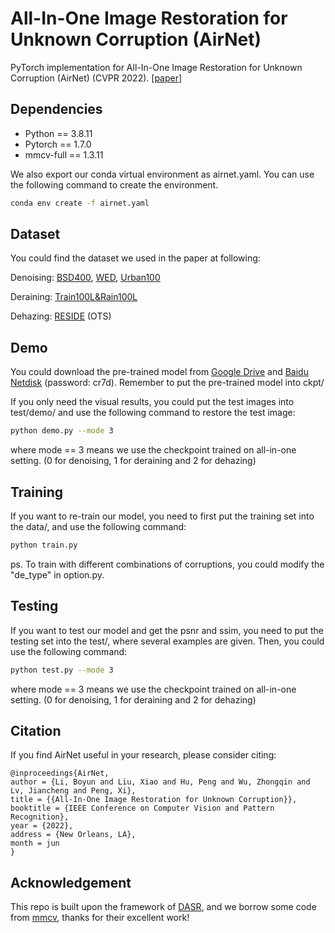 # All-In-One Image Restoration for Unknown Corruption (AirNet) 

PyTorch implementation for All-In-One Image Restoration for Unknown Corruption (AirNet) (CVPR 2022). [[paper](http://pengxi.me/wp-content/uploads/2022/03/All-In-One-Image-Restoration-for-Unknown-Corruption.pdf)]

## Dependencies

* Python == 3.8.11
* Pytorch == 1.7.0 
* mmcv-full == 1.3.11 

We also export our conda virtual environment as airnet.yaml. You can use the following command to create the environment.

```bash
conda env create -f airnet.yaml
```

## Dataset

You could find the dataset we used in the paper at following:

Denoising: [BSD400](https://drive.google.com/file/d/1idKFDkAHJGAFDn1OyXZxsTbOSBx9GS8N/view?usp=sharing), [WED](https://ece.uwaterloo.ca/~k29ma/exploration/), [Urban100](https://drive.google.com/drive/folders/1B3DJGQKB6eNdwuQIhdskA64qUuVKLZ9u)

Deraining: [Train100L&Rain100L](https://drive.google.com/drive/folders/1-_Tw-LHJF4vh8fpogKgZx1EQ9MhsJI_f?usp=sharing)

Dehazing: [RESIDE](https://sites.google.com/view/reside-dehaze-datasets/reside-v0) (OTS)

## Demo

You could download the pre-trained model from [Google Drive](https://drive.google.com/drive/folders/1DS_iJsP5Epzz78fZRz8lEINcnhBF6Uws?usp=sharing) and [Baidu Netdisk](https://pan.baidu.com/s/1usrpGA8FIyj1ogsZQE_Emg) (password: cr7d). Remember to put the pre-trained model into ckpt/

If you only need the visual results, you could put the test images into test/demo/ and use the following command to restore the test image:

```bash
python demo.py --mode 3
```

where mode == 3 means we use the checkpoint trained on all-in-one setting. (0 for denoising, 1 for deraining and 2 for dehazing)

## Training

If you want to re-train our model, you need to first put the training set into the data/, and use the following command:

```bash
python train.py
```

ps. To train with different combinations of corruptions, you could modify the "de_type" in option.py.

## Testing

If you want to test our model and get the psnr and ssim, you need to put the testing set into the test/, where several examples are given. Then, you could use the following command:

```bash
python test.py --mode 3
```

where mode == 3 means we use the checkpoint trained on all-in-one setting. (0 for denoising, 1 for deraining and 2 for dehazing)

## Citation

If you find AirNet useful in your research, please consider citing:

```
@inproceedings{AirNet,
author = {Li, Boyun and Liu, Xiao and Hu, Peng and Wu, Zhongqin and Lv, Jiancheng and Peng, Xi},
title = {{All-In-One Image Restoration for Unknown Corruption}},
booktitle = {IEEE Conference on Computer Vision and Pattern Recognition},
year = {2022},
address = {New Orleans, LA},
month = jun
}
```

## Acknowledgement

This repo is built upon the framework of [DASR](https://github.com/The-Learning-And-Vision-Atelier-LAVA/DASR), and we borrow some code from [mmcv](https://github.com/open-mmlab/mmcv), thanks for their excellent work!

